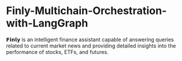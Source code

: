 # Finly-Multichain-Orchestration-with-LangGraph
𝗙𝗶𝗻𝗹𝘆 is an intelligent finance assistant capable of answering queries related to current market news and providing detailed insights into the performance of stocks, ETFs, and futures.

